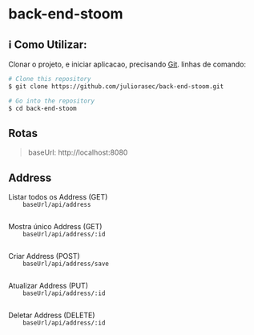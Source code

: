 # back-end-stoom

## :information_source: Como Utilizar: 

Clonar o projeto, e iniciar aplicacao, precisando [Git](https://git-scm.com). linhas de comando:

```bash
# Clone this repository
$ git clone https://github.com/juliorasec/back-end-stoom.git

# Go into the repository
$ cd back-end-stoom

```


## Rotas

<blockquote>baseUrl: http://localhost:8080</blockquote>

## Address

<p>
  Listar todos os Address (GET)
  
   <code>
    baseUrl/api/address
  </code>
</p>

<p>
  Mostra único Address (GET)
  
   <code>
    baseUrl/api/address/:id
  </code>

</p>

<p>
  Criar Address (POST)
  
  <code>
    baseUrl/api/address/save
  </code>
</p>

<p>
  Atualizar Address (PUT)
  
  <code>
    baseUrl/api/address/:id
  </code>
</p>

<p>
  Deletar Address (DELETE)
  
  <code>
    baseUrl/api/address/:id
  </code>
</p>
